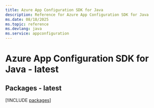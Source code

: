 ```yaml
---
title: Azure App Configuration SDK for Java
description: Reference for Azure App Configuration SDK for Java
ms.date: 08/18/2025
ms.topic: reference
ms.devlang: java
ms.service: appconfiguration
---
```

# Azure App Configuration SDK for Java - latest
## Packages - latest
[!INCLUDE [packages](app-configuration-index.md)]